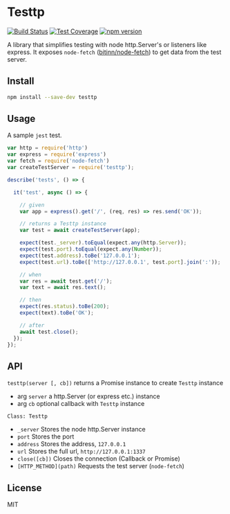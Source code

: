 # Testtp

[![Build Status](https://travis-ci.org/janstuemmel/testtp.svg?branch=master)](https://travis-ci.org/janstuemmel/testtp)
[![Test Coverage](https://codeclimate.com/github/janstuemmel/testtp/badges/coverage.svg)](https://codeclimate.com/github/janstuemmel/testtp/coverage)
[![npm version](https://badge.fury.io/js/testtp.svg)](https://badge.fury.io/js/testtp)

A library that simplifies testing with node http.Server's or listeners like express.
It exposes `node-fetch` ([bitinn/node-fetch](https://github.com/bitinn/node-fetch)) to get data from the test server.

## Install

```sh
npm install --save-dev testtp
```

## Usage

A sample `jest` test.

```js
var http = require('http')
var express = require('express')
var fetch = require('node-fetch')
var createTestServer = require('testtp');

describe('tests', () => {

  it('test', async () => {

    // given
    var app = express().get('/', (req, res) => res.send('OK'));

    // returns a Testtp instance
    var test = await createTestServer(app);

    expect(test._server).toEqual(expect.any(http.Server));
    expect(test.port).toEqual(expect.any(Number));
    expect(test.address).toBe('127.0.0.1');
    expect(test.url).toBe(['http://127.0.0.1', test.port].join(':'));

    // when
    var res = await test.get('/');
    var text = await res.text();

    // then
    expect(res.status).toBe(200);
    expect(text).toBe('OK');

    // after
    await test.close();
  });
});

```

## API

`testtp(server [, cb])` returns a Promise instance to create `Testtp` instance
  * arg `server` a http.Server (or express etc.) instance
  * arg `cb` optional callback with `Testtp` instance

`Class: Testtp`
  * `_server` Stores the node http.Server instance
  * `port` Stores the port
  * `address` Stores the address, `127.0.0.1`
  * `url` Stores the full url, `http://127.0.0.1:1337`
  * `close([cb])` Closes the connection (Callback or Promise)
  * `[HTTP_METHOD](path)` Requests the test server (`node-fetch`)

## License

MIT
